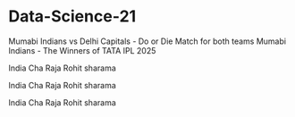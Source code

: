 # Data-Science-21


Mumabi Indians vs Delhi Capitals - Do or Die Match for both teams
Mumabi Indians - The Winners of TATA IPL 2025 


India Cha Raja Rohit sharama

India Cha Raja Rohit sharama

India Cha Raja Rohit sharama